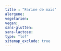 ```yaml
---
title : "Farine de maïs"
alergene:
vegetarien:
vegan:
sans-glutten:
sans-lactose:
type: "lof"
sitemap_exclude: true
--- 
```

